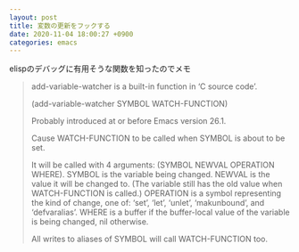 ```yaml
---
layout: post
title: 変数の更新をフックする
date: 2020-11-04 18:00:27 +0900
categories: emacs
---
```


elispのデバッグに有用そうな関数を知ったのでメモ

> add-variable-watcher is a built-in function in ‘C source code’.
>
> (add-variable-watcher SYMBOL WATCH-FUNCTION)
>
>   Probably introduced at or before Emacs version 26.1.
>
> Cause WATCH-FUNCTION to be called when SYMBOL is about to be set.
>
> It will be called with 4 arguments: (SYMBOL NEWVAL OPERATION WHERE).
> SYMBOL is the variable being changed.
> NEWVAL is the value it will be changed to.  (The variable still has
> the old value when WATCH-FUNCTION is called.)
> OPERATION is a symbol representing the kind of change, one of: ‘set’,
> ‘let’, ‘unlet’, ‘makunbound’, and ‘defvaralias’.
> WHERE is a buffer if the buffer-local value of the variable is being
> changed, nil otherwise.
>
> All writes to aliases of SYMBOL will call WATCH-FUNCTION too.
